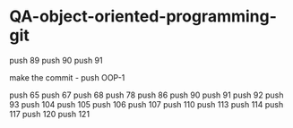 # QA-object-oriented-programming-git

push 89
push 90
push 91

make the commit - push OOP-1

push 65
push 67
push 68
push 78
push 86
push 90 
push 91
push 92
push 93
push 104
push 105
push 106
push 107
push 110
push 113
push 114 
push 117
push 120
push 121